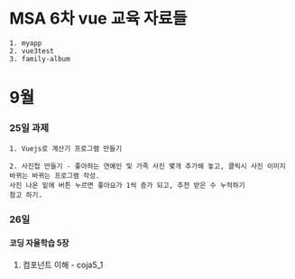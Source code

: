 # MSA 6차 vue 교육 자료들

    1. myapp
    2. vue3test
    3. family-album
# 9월
### 25일 과제

    1. Vuejs로 계산기 프로그램 만들기

    2. 사진첩 만들기 - 좋아하는 연예인 및 가족 사진 몇개 추가해 놓고, 클릭시 사진 이미지 바뀌는 바뀌는 프로그램 작성.
    사진 나온 밑에 버튼 누르면 좋아요가 1씩 증가 되고, 추천 받은 수 누적하기
    참고 하기.

### 26일 
#### 코딩 자율학습 5장
1. 컴포넌트 이해 - coja5_1